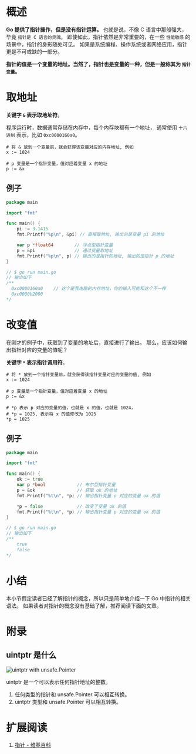 # 概述

**Go 提供了指针操作，但是没有指针运算。**
也就是说，不像 C 语言中那般强大，毕竟 `指针是 C 语言的灵魂`。
即使如此，指针依然是非常重要的，在一些 `性能敏感` 的场景中，指针的身影随处可见。
如果是系统编程、操作系统或者网络应用，指针更是不可或缺的一部分。

**指针的值是一个变量的地址。当然了，指针也是变量的一种，但是一般称其为 `指针变量`。**

# 取地址

**关键字 `&` 表示取地址符**。

程序运行时，数据通常存储在内存中，每个内存块都有一个地址， 通常使用 `十六进制` 表示，比如 `0xc0000160a0`。

```shell
# 将 & 放到一个变量前，就会获得该变量对应的内存地址, 例如
x := 1024

# p 变量是一个指针变量，值对应着变量 x 的地址
p := &x
```

## 例子

```go
package main

import "fmt"

func main() {
	pi := 3.1415
	fmt.Printf("%p\n", &pi) // 直接取地址, 输出的是变量 pi 的地址

	var p *float64        // 浮点型指针变量 
	p = &pi               // 通过变量取地址
	fmt.Printf("%p\n", p) // 输出的是指针的地址, 输出的是指针 p 的地址
}

// $ go run main.go
// 输出如下 
/**
  0xc0000160a0    // 这个是我电脑的内存地址，你的输入可能和这个不一样
  0xc0000b2000
*/
```

# 改变值

在刚才的例子中，获取到了变量的地址后，直接进行了输出。 那么，应该如何输出指针对应的变量的值呢？

**关键字 `*` 表示指针调用符**。

```shell
# 将 * 放到一个指针变量前，就会获得该指针变量对应的变量的值, 例如
x := 1024

# p 变量是一个指针变量，值对应着变量 x 的地址
p := &x

# *p 表示 p 对应的变量的值，也就是 x 的值，也就是 1024，
# *p = 1025, 表示将 x 的值修改为 1025
*p = 1025   
```

## 例子

```go
package main

import "fmt"

func main() {
	ok := true
	var p *bool            // 布尔型指针变量
	p = &ok                // 获取 ok 的地址
	fmt.Printf("%t\n", *p) // 输出指针变量 p 对应的变量 ok 的值

	*p = false             // 改变了变量 ok 的值
	fmt.Printf("%t\n", *p) // 输出指针变量 p 对应的变量 ok 的值
}

// $ go run main.go
// 输出如下 
/**
    true
    false
*/
```

# 小结

本小节假定读者已经了解指针的概念，所以只是简单地介绍一下 Go 中指针的相关语法。
如果读者对指针的概念没有基础了解，推荐阅读下面的文章。

# 附录

## uintptr 是什么

![uintptr with unsafe.Pointer](https://github.com/duanbiaowu/go-examples-for-beginners/assets/10596220/fa27cf2f-57de-4b51-b8ea-ca104403bc28)


uintptr 是一个可以表示任何指针地址的整数。

1. 任何类型的指针和 unsafe.Pointer 可以相互转换。
2. uintptr 类型和 unsafe.Pointer 可以相互转换。

# 扩展阅读

1. [指针 - 维基百科](https://zh.m.wikipedia.org/zh-cn/%E6%8C%87%E6%A8%99_(%E9%9B%BB%E8%85%A6%E7%A7%91%E5%AD%B8))
